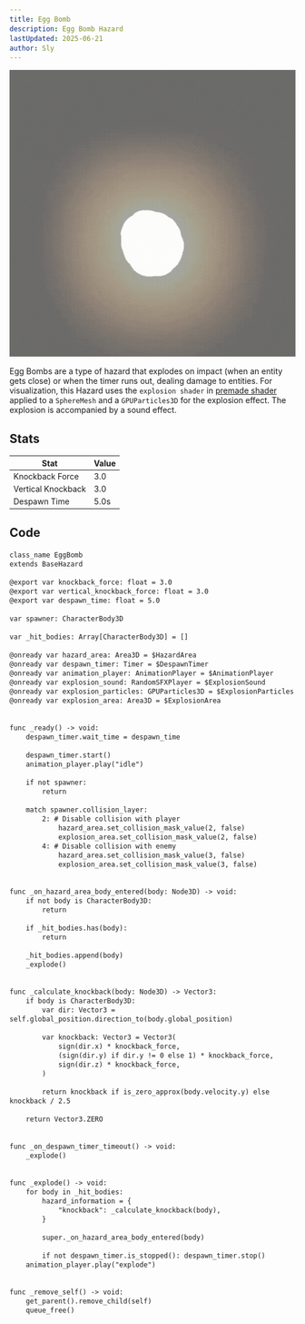 ```yaml
---
title: Egg Bomb
description: Egg Bomb Hazard
lastUpdated: 2025-06-21
author: Sly
---
```


![Egg Bomb](../../../../../../assets/fowl-play/art/3d/hazards/egg_explosion.gif)

Egg Bombs are a type of hazard that explodes on impact (when an entity gets close) or when the timer runs out, dealing damage to entities. For visualization, this Hazard uses the `explosion shader` in [premade shader](/fowl-play/effects-shaders/shaders/premade-shaders) applied to a `SphereMesh` and a `GPUParticles3D` for the explosion effect. The explosion is accompanied by a sound effect.

## Stats

| Stat                  | Value |
| --------------------- | ----- |
| Knockback Force       | 3.0   |
| Vertical Knockback    | 3.0   |
| Despawn Time          | 5.0s  |


## Code

```gdscript
class_name EggBomb
extends BaseHazard

@export var knockback_force: float = 3.0
@export var vertical_knockback_force: float = 3.0
@export var despawn_time: float = 5.0

var spawner: CharacterBody3D

var _hit_bodies: Array[CharacterBody3D] = []

@onready var hazard_area: Area3D = $HazardArea
@onready var despawn_timer: Timer = $DespawnTimer
@onready var animation_player: AnimationPlayer = $AnimationPlayer
@onready var explosion_sound: RandomSFXPlayer = $ExplosionSound
@onready var explosion_particles: GPUParticles3D = $ExplosionParticles
@onready var explosion_area: Area3D = $ExplosionArea


func _ready() -> void:
	despawn_timer.wait_time = despawn_time

	despawn_timer.start()
	animation_player.play("idle")

	if not spawner:
		return

	match spawner.collision_layer:
		2: # Disable collision with player
			hazard_area.set_collision_mask_value(2, false)
			explosion_area.set_collision_mask_value(2, false)
		4: # Disable collision with enemy
			hazard_area.set_collision_mask_value(3, false)
			explosion_area.set_collision_mask_value(3, false)


func _on_hazard_area_body_entered(body: Node3D) -> void:
	if not body is CharacterBody3D:
		return

	if _hit_bodies.has(body):
		return

	_hit_bodies.append(body)
	_explode()


func _calculate_knockback(body: Node3D) -> Vector3:
	if body is CharacterBody3D:
		var dir: Vector3 = self.global_position.direction_to(body.global_position)

		var knockback: Vector3 = Vector3(
			sign(dir.x) * knockback_force,
			(sign(dir.y) if dir.y != 0 else 1) * knockback_force,
			sign(dir.z) * knockback_force,
		)

		return knockback if is_zero_approx(body.velocity.y) else knockback / 2.5

	return Vector3.ZERO


func _on_despawn_timer_timeout() -> void:
	_explode()


func _explode() -> void:
	for body in _hit_bodies:
		hazard_information = {
			"knockback": _calculate_knockback(body),
		}

		super._on_hazard_area_body_entered(body)

		if not despawn_timer.is_stopped(): despawn_timer.stop()
	animation_player.play("explode")


func _remove_self() -> void:
	get_parent().remove_child(self)
	queue_free()

```